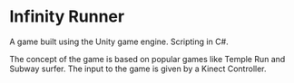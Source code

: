 # Infinity Runner

A game built using the Unity game engine. Scripting in C#.<br>

The concept of the game is based on popular games like Temple Run and Subway surfer. The input to the game is given by a Kinect Controller.
<br>
